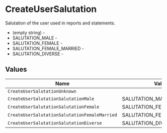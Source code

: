 # CreateUserSalutation

Salutation of the user used in reports and statements.
* (empty string) - 
* SALUTATION_MALE - 
* SALUTATION_FEMALE - 
* SALUTATION_FEMALE_MARRIED - 
* SALUTATION_DIVERSE - 


## Values

| Name                                          | Value                                         |
| --------------------------------------------- | --------------------------------------------- |
| `CreateUserSalutationUnknown`                 |                                               |
| `CreateUserSalutationSalutationMale`          | SALUTATION_MALE                               |
| `CreateUserSalutationSalutationFemale`        | SALUTATION_FEMALE                             |
| `CreateUserSalutationSalutationFemaleMarried` | SALUTATION_FEMALE_MARRIED                     |
| `CreateUserSalutationSalutationDiverse`       | SALUTATION_DIVERSE                            |